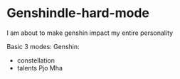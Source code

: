 # Genshindle-hard-mode
I am about to make genshin impact my entire personality

Basic 3 modes:
Genshin:
  + constellation
  + talents
Pjo
Mha
